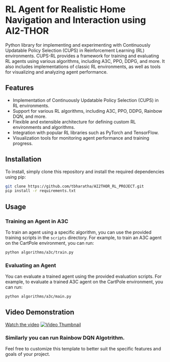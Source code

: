 
# RL Agent for Realistic Home Navigation and Interaction using AI2-THOR

Python library for implementing and experimenting with Continuously Updatable Policy Selection (CUPS) in Reinforcement Learning (RL) environments. CUPS-RL provides a framework for training and evaluating RL agents using various algorithms, including A3C, PPO, DDPG, and more. It also includes implementations of classic RL environments, as well as tools for visualizing and analyzing agent performance.

## Features

- Implementation of Continuously Updatable Policy Selection (CUPS) in RL environments.
- Support for various RL algorithms, including A3C, PPO, DDPG, Rainbow DQN, and more.
- Flexible and extensible architecture for defining custom RL environments and algorithms.
- Integration with popular RL libraries such as PyTorch and TensorFlow.
- Visualization tools for monitoring agent performance and training progress.

## Installation

To install, simply clone this repository and install the required dependencies using pip:

```bash
git clone https://github.com/tbharatha/AI2THOR_RL_PROJECT.git
pip install -r requirements.txt
```

## Usage

### Training an Agent in A3C 

To train an agent using a specific algorithm, you can use the provided training scripts in the `scripts` directory. For example, to train an A3C agent on the CartPole environment, you can run:

```bash
python algorithms/a3c/train.py
```

### Evaluating an Agent

You can evaluate a trained agent using the provided evaluation scripts. For example, to evaluate a trained A3C agent on the CartPole environment, you can run:

```bash
python algorithms/a3c/main.py
```
## Video Demonstration

[Watch the video](https://drive.google.com/file/d/1I9DpTnDmP4SARtjN-hKKHEv92KdTxiq-/view?usp=share_link)
[![Video Thumbnail](thumbnail_image_url)](https://drive.google.com/file/d/1I9DpTnDmP4SARtjN-hKKHEv92KdTxiq-/view?usp=share_link)



### Similarly you can run Rainbow DQN Algotrithm.

Feel free to customize this template to better suit the specific features and goals of your project.
